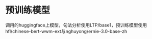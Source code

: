 # 预训练模型

调用的huggingface上模型，句法分析使用LTP/base1，预训练模型使用hfl/chinese-bert-wwm-ext与nghuyong/ernie-3.0-base-zh